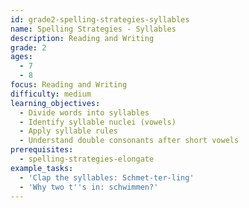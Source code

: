```yaml
---
id: grade2-spelling-strategies-syllables
name: Spelling Strategies - Syllables
description: Reading and Writing
grade: 2
ages:
  - 7
  - 8
focus: Reading and Writing
difficulty: medium
learning_objectives:
  - Divide words into syllables
  - Identify syllable nuclei (vowels)
  - Apply syllable rules
  - Understand double consonants after short vowels
prerequisites:
  - spelling-strategies-elongate
example_tasks:
  - 'Clap the syllables: Schmet-ter-ling'
  - 'Why two t''s in: schwimmen?'
---
```


